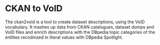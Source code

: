 # CKAN to VoID

The ckan2void is a tool to create dataset descriptions, using the VoID vocabulary. It mashes up data from CKAN catalogues, dataset dumps and VoID files and enrich descriptions with the DBpedia topic categories of the entities recodnized in literal values with DBpedia Spotlight.
